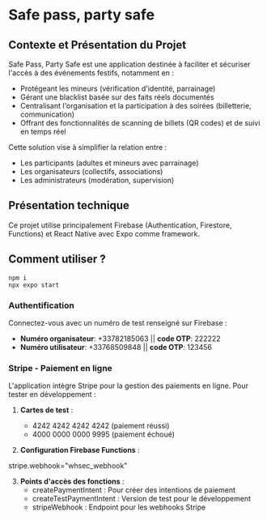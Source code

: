 # Safe pass, party safe

## Contexte et Présentation du Projet

Safe Pass, Party Safe est une application destinée à faciliter et sécuriser l'accès à des événements festifs, notamment en :

- Protégeant les mineurs (vérification d'identité, parrainage)
- Gérant une blacklist basée sur des faits réels documentés
- Centralisant l'organisation et la participation à des soirées (billetterie, communication)
- Offrant des fonctionnalités de scanning de billets (QR codes) et de suivi en temps réel

Cette solution vise à simplifier la relation entre :

- Les participants (adultes et mineurs avec parrainage)
- Les organisateurs (collectifs, associations)
- Les administrateurs (modération, supervision)

## Présentation technique

Ce projet utilise principalement Firebase (Authentication, Firestore, Functions) et React Native avec Expo comme framework.

## Comment utiliser ?

```
npm i
npx expo start
```

### Authentification

Connectez-vous avec un numéro de test renseigné sur Firebase :

- **Numéro organisateur**: +33782185063 || **code OTP**: 222222
- **Numéro utilisateur**: +33768509848 || **code OTP**: 123456

### Stripe - Paiement en ligne

L'application intègre Stripe pour la gestion des paiements en ligne. Pour tester en développement :

1. **Cartes de test** :

   - 4242 4242 4242 4242 (paiement réussi)
   - 4000 0000 0000 9995 (paiement échoué)

2. **Configuration Firebase Functions** :

stripe.webhook="whsec_webhook"

3. **Points d'accès des fonctions** :
   - createPaymentIntent : Pour créer des intentions de paiement
   - createTestPaymentIntent : Version de test pour le développement
   - stripeWebhook : Endpoint pour les webhooks Stripe
